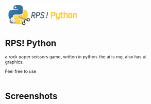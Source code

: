 <img src="LogoFull.png" height="70">
<h1>RPS! Python</h1>
a rock paper scissors game, written in python.
the ai is rng, also has ui graphics.

Feel free to use
<br></br>
<h1>Screenshots</h1>
